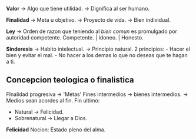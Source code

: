 **Valor** -> Algo que tiene utilidad.
	   -> Dignifica al ser humano.

**Finalidad** -> Meta u objetivo.
		  -> Proyecto de vida.
		  -> Bien individual.
		  
**Ley** -> Orden de razon que teniendo al *bien comun* es promulgado por autoridad competente.
Competente. | Idoneo. | Honesto.

**Sinderesis** -> Habito intelectual.
			-> Principio natural.
		2 principios:
			- Hacer el bien y evitar el mal.
				- No hacer a los demas lo que no deseas que te hagan a ti.

## Concepcion teologica o finalistica
FInalidad progresiva -> 'Metas'
Fines intermedios -> bienes intermedios. -> Medios sean acordes al fin.
Fin ultimo:
- Natural -> Felicidad.
- Sobrenatural -> Llegar a Dios.

**Felicidad** 
Nocion: Estado pleno del alma.
